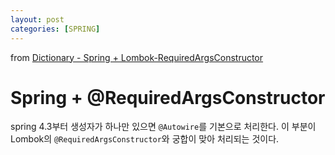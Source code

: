```yaml
---
layout: post
categories: [SPRING]
---
```




from [Dictionary - Spring + Lombok-RequiredArgsConstructor](https://github.com/newkayak12/Dictionary/blob/master/spring/10.RequiredArgsConstructor.md)



# Spring + @RequiredArgsConstructor

spring 4.3부터 생성자가 하나만 있으면 `@Autowire`를 기본으로 처리한다. 
이 부분이 Lombok의 `@RequiredArgsConstructor`와 궁합이 맞아 처리되는 것이다.  
